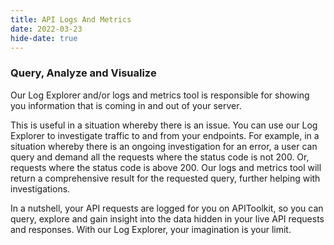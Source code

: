 ```yaml
---
title: API Logs And Metrics 
date: 2022-03-23
hide-date: true
---
```


### Query, Analyze and Visualize


Our Log Explorer and/or logs and metrics tool is responsible for showing you information that is coming in and out of your server. 
 
This is useful in a situation whereby there is an issue. You can use our Log Explorer to investigate traffic to and from your endpoints. For example, in a situation whereby there is an ongoing investigation for an error, a user can query and demand all the requests where the status code is not 200. Or, requests where the status code is above 200. Our logs and metrics tool will return a comprehensive result for the requested query, further helping with investigations.
 
In a nutshell, your API requests are logged for you on APIToolkit, so you can query, explore and gain insight into the data hidden in your live API requests and responses. With our Log Explorer, your imagination is your limit.

